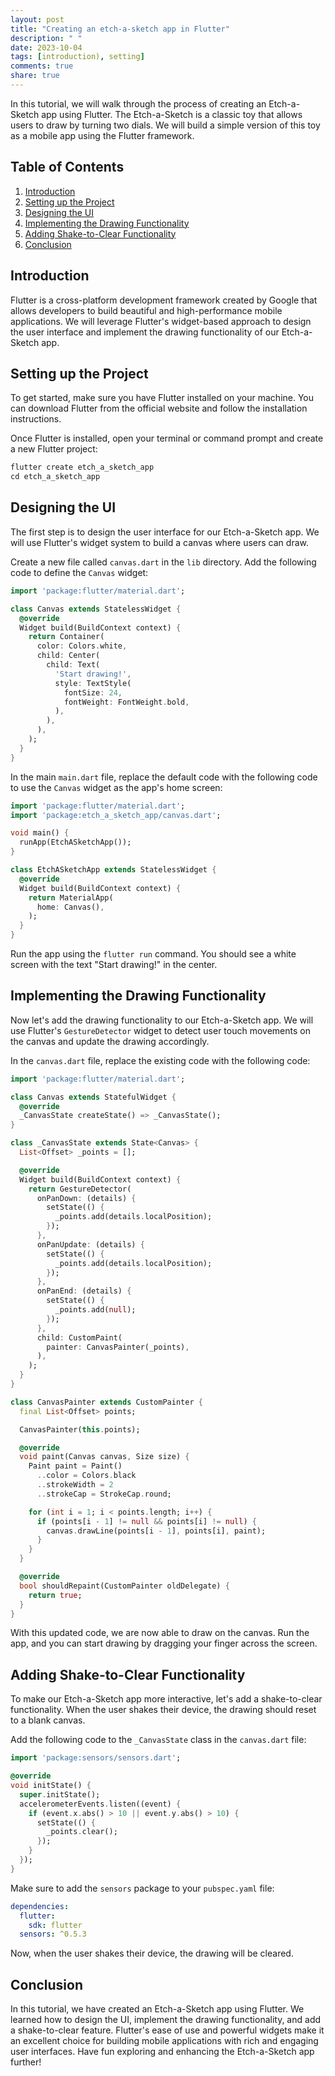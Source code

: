 ```yaml
---
layout: post
title: "Creating an etch-a-sketch app in Flutter"
description: " "
date: 2023-10-04
tags: [introduction), setting]
comments: true
share: true
---
```


In this tutorial, we will walk through the process of creating an Etch-a-Sketch app using Flutter. The Etch-a-Sketch is a classic toy that allows users to draw by turning two dials. We will build a simple version of this toy as a mobile app using the Flutter framework.

## Table of Contents
1. [Introduction](#introduction)
2. [Setting up the Project](#setting-up-the-project)
3. [Designing the UI](#designing-the-ui)
4. [Implementing the Drawing Functionality](#implementing-the-drawing-functionality)
5. [Adding Shake-to-Clear Functionality](#adding-shake-to-clear-functionality)
6. [Conclusion](#conclusion)

## Introduction <a name="introduction"></a>
Flutter is a cross-platform development framework created by Google that allows developers to build beautiful and high-performance mobile applications. We will leverage Flutter's widget-based approach to design the user interface and implement the drawing functionality of our Etch-a-Sketch app.

## Setting up the Project <a name="setting-up-the-project"></a>
To get started, make sure you have Flutter installed on your machine. You can download Flutter from the official website and follow the installation instructions.

Once Flutter is installed, open your terminal or command prompt and create a new Flutter project:

```dart
flutter create etch_a_sketch_app
cd etch_a_sketch_app
```

## Designing the UI <a name="designing-the-ui"></a>
The first step is to design the user interface for our Etch-a-Sketch app. We will use Flutter's widget system to build a canvas where users can draw.

Create a new file called `canvas.dart` in the `lib` directory. Add the following code to define the `Canvas` widget:

```dart
import 'package:flutter/material.dart';

class Canvas extends StatelessWidget {
  @override
  Widget build(BuildContext context) {
    return Container(
      color: Colors.white,
      child: Center(
        child: Text(
          'Start drawing!',
          style: TextStyle(
            fontSize: 24,
            fontWeight: FontWeight.bold,
          ),
        ),
      ),
    );
  }
}
```

In the main `main.dart` file, replace the default code with the following code to use the `Canvas` widget as the app's home screen:

```dart
import 'package:flutter/material.dart';
import 'package:etch_a_sketch_app/canvas.dart';

void main() {
  runApp(EtchASketchApp());
}

class EtchASketchApp extends StatelessWidget {
  @override
  Widget build(BuildContext context) {
    return MaterialApp(
      home: Canvas(),
    );
  }
}
```

Run the app using the `flutter run` command. You should see a white screen with the text "Start drawing!" in the center.

## Implementing the Drawing Functionality <a name="implementing-the-drawing-functionality"></a>
Now let's add the drawing functionality to our Etch-a-Sketch app. We will use Flutter's `GestureDetector` widget to detect user touch movements on the canvas and update the drawing accordingly.

In the `canvas.dart` file, replace the existing code with the following code:

```dart
import 'package:flutter/material.dart';

class Canvas extends StatefulWidget {
  @override
  _CanvasState createState() => _CanvasState();
}

class _CanvasState extends State<Canvas> {
  List<Offset> _points = [];

  @override
  Widget build(BuildContext context) {
    return GestureDetector(
      onPanDown: (details) {
        setState(() {
          _points.add(details.localPosition);
        });
      },
      onPanUpdate: (details) {
        setState(() {
          _points.add(details.localPosition);
        });
      },
      onPanEnd: (details) {
        setState(() {
          _points.add(null);
        });
      },
      child: CustomPaint(
        painter: CanvasPainter(_points),
      ),
    );
  }
}

class CanvasPainter extends CustomPainter {
  final List<Offset> points;

  CanvasPainter(this.points);

  @override
  void paint(Canvas canvas, Size size) {
    Paint paint = Paint()
      ..color = Colors.black
      ..strokeWidth = 2
      ..strokeCap = StrokeCap.round;

    for (int i = 1; i < points.length; i++) {
      if (points[i - 1] != null && points[i] != null) {
        canvas.drawLine(points[i - 1], points[i], paint);
      }
    }
  }

  @override
  bool shouldRepaint(CustomPainter oldDelegate) {
    return true;
  }
}
```

With this updated code, we are now able to draw on the canvas. Run the app, and you can start drawing by dragging your finger across the screen.

## Adding Shake-to-Clear Functionality <a name="adding-shake-to-clear-functionality"></a>
To make our Etch-a-Sketch app more interactive, let's add a shake-to-clear functionality. When the user shakes their device, the drawing should reset to a blank canvas.

Add the following code to the `_CanvasState` class in the `canvas.dart` file:

```dart
import 'package:sensors/sensors.dart';

@override
void initState() {
  super.initState();
  accelerometerEvents.listen((event) {
    if (event.x.abs() > 10 || event.y.abs() > 10) {
      setState(() {
        _points.clear();
      });
    }
  });
}
```

Make sure to add the `sensors` package to your `pubspec.yaml` file:

```yaml
dependencies:
  flutter:
    sdk: flutter
  sensors: ^0.5.3
```

Now, when the user shakes their device, the drawing will be cleared.

## Conclusion <a name="conclusion"></a>
In this tutorial, we have created an Etch-a-Sketch app using Flutter. We learned how to design the UI, implement the drawing functionality, and add a shake-to-clear feature. Flutter's ease of use and powerful widgets make it an excellent choice for building mobile applications with rich and engaging user interfaces. Have fun exploring and enhancing the Etch-a-Sketch app further!